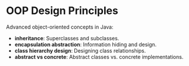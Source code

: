 # OOP Design Principles
Advanced object-oriented concepts in Java:

- **inheritance**: Superclasses and subclasses.
- **encapsulation abstraction**: Information hiding and design.
- **class hierarchy design**: Designing class relationships.
- **abstract vs concrete**: Abstract classes vs. concrete implementations.
